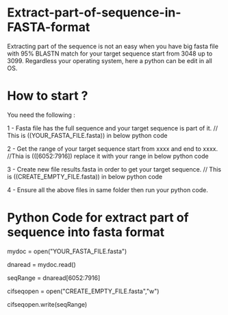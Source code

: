 # Extract-part-of-sequence-in-FASTA-format
Extracting part of the sequence is not an easy when you have big fasta file with 95% BLASTN match for your target sequence start from 3048 up to 3099. Regardless your operating system, here a python can be edit in all OS. 

# How to start ? 
You need the following : 

1 - Fasta file has the full sequence and your target sequence is part of it. 
// This is ((YOUR_FASTA_FILE.fasta)) in below python code 

2 - Get the range of your target sequence start from xxxx and end to xxxx.
//Thia is (([6052:7916]) replace it with your range in below python code 

3 - Create new file results.fasta in order to get your target sequence.
// This is ((CREATE_EMPTY_FILE.fasta)) in below python code 

4 - Ensure all the above files in same folder then run your python code. 


# Python Code for extract part of sequence into fasta format

mydoc =  open("YOUR_FASTA_FILE.fasta")

dnaread = mydoc.read()

seqRange = dnaread[6052:7916]

cifseqopen = open("CREATE_EMPTY_FILE.fasta","w")

cifseqopen.write(seqRange)

